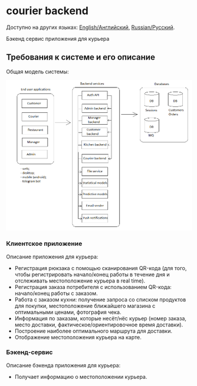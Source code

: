 # courier backend

Доступно на других языках: [English/Английский](courier.md), [Russian/Русский](courier.ru.md). 

Бэкенд сервис приложения для курьера 

## Требования к системе и его описание 

Общая модель системы: 

![system_overall](img/system_overall.png)

### Клиентское приложение

Описание приложения для курьера: 
- Регистрация рюкзака с помощью сканирования QR-кода (для того, чтобы регистрировать начало/конец работы в течение дня и отслеживать местоположение курьера в real time).
- Регистрация заказа потребителя с использованием QR-кода: начало/конец работы с заказом.
- Работа с заказом кухни: получение запроса со списком продуктов для покупки, местоположение ближайшего магазина с оптимальными ценами, фотография чека.
- Информация по заказам, которые несёт/нёс курьер (номер заказа, место доставки, фактическое/ориентировочное время доставки).
- Построение наиболее оптимального маршрута для доставки.
- Отображение местоположения курьера на карте.

### Бэкенд-сервис

Описание бэкенда приложения для курьера: 
- Получает информацию о местоположении курьера.

